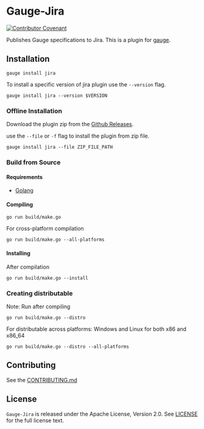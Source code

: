 Gauge-Jira
==========

[![Contributor Covenant](https://img.shields.io/badge/Contributor%20Covenant-v1.4%20adopted-ff69b4.svg)](CODE_OF_CONDUCT.md)

Publishes Gauge specifications to Jira. This is a plugin for [gauge](https://gauge.org/).

Installation
------------

```
gauge install jira
```
To install a specific version of jira plugin use the ``--version`` flag.

```
gauge install jira --version $VERSION
```

### Offline Installation

Download the plugin zip from the [Github Releases](https://github.com/agilepathway/gauge-jira/releases).

use the ``--file`` or ``-f`` flag to install the plugin from  zip file.

```
gauge install jira --file ZIP_FILE_PATH
```

### Build from Source

#### Requirements
* [Golang](http://golang.org/)

#### Compiling

```
go run build/make.go
```

For cross-platform compilation

```
go run build/make.go --all-platforms
```

#### Installing
After compilation

```
go run build/make.go --install
```

### Creating distributable

Note: Run after compiling

```
go run build/make.go --distro
```

For distributable across platforms: Windows and Linux for both x86 and x86_64

```
go run build/make.go --distro --all-platforms
```

Contributing
------------

See the [CONTRIBUTING.md](./CONTRIBUTING.md)

License
-------

`Gauge-Jira` is released under the Apache License, Version 2.0. See [LICENSE](LICENSE) for the full license text.
